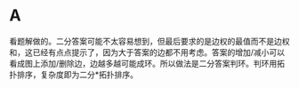 # A

看题解做的。二分答案可能不太容易想到，但最后要求的是边权的最值而不是边权和，这已经有点点提示了，因为大于答案的边都不用考虑。答案的增加/减小可以看成图上添加/删除边，边越多越可能成环。所以做法是二分答案判环。判环用拓扑排序，复杂度即为二分*拓扑排序。
